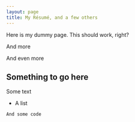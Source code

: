 ```yaml
---
layout: page
title: My Résumé, and a few others
---
```


Here is my dummy page. This should work, right?

And more

And even more

## Something to go here

Some text
 - A list

`And some code`

